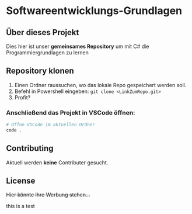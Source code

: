 # Softwareentwicklungs-Grundlagen

## Über dieses Projekt

Dies hier ist unser **gemeinsames Repository** um mit C# die Programmiergrundlagen zu lernen


## Repository klonen

1. Einen Ordner raussuchen, wo das lokale Repo gespeichert werden soll.
2. Befehl in Powershell eingeben: `git clone <LinkZumRepo.git>`
3. Profit?

### Anschließend das Projekt in VSCode öffnen:

```powershell
# Öffne VSCode im aktuellen Ordner
code .
```

## Contributing

Aktuell werden **keine** Contributer gesucht.

## License

~~Hier könnte Ihre Werbung stehen...~~

this is a test
